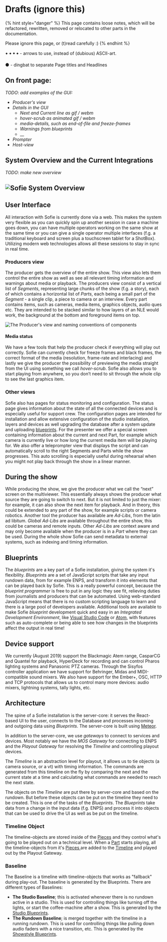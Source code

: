 # Drafts \(ignore this\)

{% hint style="danger" %}
This page contains loose notes, which will be refactored, rewritten, removed or relocated to other parts in the documentation.

Please ignore this page, or \(t\)read carefully :\)
{% endhint %}

🠹 🠸 🠻 🠺 - arrows to use, instead of \(dubious\) ASCII-art.

● - dingbat to separate Page titles and Headlines

## On front page:

_TODO: add examples of the GUI:_

* _Producer's view_
* _Details in the GUI_
  * _Next and Current line as gif / webm_
  * _hover-scrub as animated gif / webm_
  * _media-details, such as end-of-file and freeze-frames_
  * _Warnings from blueprints_
  * \_\_
* _Prompter_
* _Host-view_

## System Overview and the Current Integrations

_TODO: make new overview_

## ![Sofie System Overview](https://raw.githubusercontent.com/nrkno/Sofie-TV-automation/master/images/Sofie_NRK_May_10_2019.png)

## User Interface

All interaction with Sofie is currently done via a web. This makes the system very flexible as you can quickly spin up another session in case a machine goes down, you can have multiple operators working on the same show at the same time or you can give a single operator multiple interfaces  \(f.g. a traditional keyboard and screen plus a touchscreen tablet for a ShotBox\). Utilizing modern web technologies allows all these sessions to stay in sync in real time.

### Producers view

The producer gets the overview of the entire show. This view also lets them control the entire show as well as see all relevant timing information and warnings about media or playback. The producers view consist of a vertical list of _Segments_, representing large chunks of the show \(f.g. a story\), each of which contains a horizontal list of _Parts_, each being a small part of the _Segment_ - a single clip, a piece to camera or an interview. Every part contains items, such as cameras, media items, graphics objects, audio ques etc. They are intended to be stacked similar to how layers of an NLE would work, the background at the bottom and foreground items on top.



![The Producer&apos;s view and naming conventions of components](../.gitbook/assets/sofie-naming-conventions.png)

#### Media status

We have a few tools that help the producer check if everything will play out correctly. Sofie can currently check for freeze frames and black frames, the correct format of the media \(resolution, frame-rate and interlacing\) and lastly we give the producer the possibility of previewing the media straight from the UI using something we call _hover-scrub_. Sofie also allows you to start playing from anywhere, so you don’t need to sit through the whole clip to see the last graphics item.

### Other views

Sofie also has pages for status monitoring and configuration. The status page gives information about the state of all the connected devices and is especially useful for support crew. The configuration pages are intended for installation and allow extensive configuration of the studio installation, layers and devices as well upgrading the database after a system update and uploading [blueprints](features-and-configuration/concepts-and-architecture.md#blueprints). For the presenter we offer a special screen containing information about the current and next Part, for example which camera is currently live or how long the current media item will be playing for. We also offer a teleprompter view that displays the script and can automatically scroll to the right Segments and Parts while the show progresses. This auto scrolling is especially useful during rehearsal when you might not play back through the show in a linear manner.

## During the show 

While producing the show, we give the producer what we call the “next” screen on the multiviewer. This essentially always shows the producer what source they are going to switch to next. But it is not limited to just the mixer: for example, it can also show the next item for playback. And in theory, this could be extended to any part of the show, for example scripts or camera robotics. Another tool the producer has available are _Ad-Libs_, from the latin ad libitum. _Global Ad-Libs_ are available throughout the entire show, this could be cameras and remote inputs. Other _Ad-Libs_ are context aware and may only become available when the producer is in a _Part_ where they can be used. During the whole show Sofie can send metadata to external systems, such as indexing and timing information.



## Blueprints 

The _blueprints_ are a key part of a Sofie installation, giving the system it's flexibility. _Blueprints_ are a set of JavaScript scripts that take any input rundown data, from for example ENPS, and transform it into elements that can be played back by Sofie. This is a really powerful concept, because the _blueprint programmer_ is free to put in any logic they see fit, relieving duties from journalists and producers that can be automated. Using web-standard JavaScript means that there is no custom scripting language to learn and there is a large pool of developers available. Additional tools are available to make Sofie _blueprint_ development quick and easy in an _Integrated Development Environment_, like [Visual Studio Code](https://code.visualstudio.com/) or [Atom](https://atom.io/), with features such as auto-complete or being able to see how changes in the blueprints affect the output in real time!

## Device support 

We currently \(August 2019\) support the Blackmagic Atem range, CasparCG and Quantel for playback, HyperDeck for recording and can control Pharos lighting systems and Panasonic PTZ cameras. Through the Sisyfos controller application we have support for Behringer, Midas and MIDI-compatible sound mixers. We also have support for the Ember+, OSC, HTTP and TCP protocols that allows us to control many more devices: audio mixers, lightning systems, tally lights, etc.

## Architecture 

The spine of a Sofie installation is the server-core: it serves the React-based UI to the user, connects to the Database and processes incoming and outgoing data using _Blueprints_. The server-core is built using [Meteor](https://www.meteor.com/).

In addition to the server-core, we use _gateways_ to connect to services and devices. Most notably we have the _MOS Gateway_ for connecting to ENPS and the _Playout Gateway_ for resolving the _Timeline_ and controlling playout devices.

The _Timeline_ is an abstraction level for playout, it allows us to tie objects \(a camera source, or a vt\) with timing information. The commands are generated from this timeline on the fly by comparing the next and the current state at a time and calculating what commands are needed to reach the next state.

The objects on the _Timeline_ are put there by server-core and based on the rundown. But before these objects can be put on the timeline they need to be created. This is one of the tasks of the _Blueprints_. The _Blueprints_ take data from a change in the input data \(f.g. ENPS\) and process it into objects that can be used to drive the UI as well as be put on the timeline.







### Timeline Object

The timeline-objects are stored inside of the [Pieces](dictionary.md#piece) and they control what's going to be played out on a technical level. When a [Part](dictionary.md#part) starts playing, all the timeline-objects from it's [Pieces ](dictionary.md#piece)are added to the [Timeline](dictionary.md#timeline) and played out by the Playout Gateway.

### Baseline

The Baseline is a timeline with timeline-objects that works as "fallback" during play-out. The baseline is generated by the Blueprints. There are different types of Baselines:

* **The Studio Baseline**; this is activated whenever there is no rundown active in a studio. This is used for controlling things like turning off the lights, or start the coffee-machine after a show. This is generated by the [Studio Blueprints](dictionary.md#blueprints).
* **The Rundown Baseline**; is merged together with the timeline in a running rundown. This is used for controlling things like pulling down audio faders with a nice transition, etc. This is generated by the [Showstyle Blueprints](dictionary.md#blueprints).

